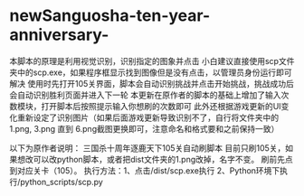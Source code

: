 # newSanguosha-ten-year-anniversary-
本脚本的原理是利用视觉识别，识别指定的图象并点击
小白建议直接使用scp文件夹中的scp.exe，如果程序框显示找到图像但是没有点击，以管理员身份运行即可解决
使用时先打开105关界面，脚本会自动识别挑战并点击开始挑战，挑战成功后会自动识别胜利页面并进入下一轮
本更新在原作者的脚本的基础上增加了输入次数模块，打开脚本后按照提示输入你想刷的次数即可
此外还根据游戏更新的UI变化重新设定了识别图片（如果后面游戏更新导致识别不了，自行将文件夹中的 1.png, 3.png 直到 6.png截图更换即可，注意命名和格式要和之前保持一致）

以下为原作者说明：
三国杀十周年逐鹿天下105关自动刷脚本
目前只刷105关，如果想改可以改python脚本，或者把dist文件夹的1.png改掉，名字不变。
刷前先点到对应关卡（105）。
执行方法：1、点击/dist/scp.exe执行
	2、Python环境下执行/python_scripts/scp.py
